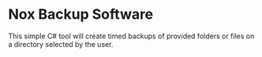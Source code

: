 # Nox Backup Software

This simple C# tool will create timed backups of provided folders or files on a directory selected by the user.
